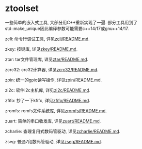 # ztoolset

一些简单的嵌入式工具, 大部分用C++重新实现了一遍. 部分工具用到了std::make_unique因此编译参数可能需要c++14/17或gnu++14/17.

zcli: 命令行调试工具, 详见[zcli/README.md](zcli/README.md).

zkey: 按键库, 详见[zkey/README.md](zkey/README.md).

ztar: tar文件管理库, 详见[ztar/README.md](ztar/README.md).

zcrc32: crc32计算器, 详见[zcrc32/README.md](zcrc32/README.md).

zpin: 统一的gpio读写操作, 详见[zpin/README.md](zpin/README.md).

zi2c: 软件i2c主机库, 详见[zi2c/README.md](zi2c/README.md).

zfifo: 抄了一下kfifo, 详见[zfifo/README.md](zfifo/README.md).

zromfs: romfs文件系统库, 详见[zromfs/README.md](zromfs/README.md).

zuart: 简单的串口收发库, 详见[zuart/README.md](zuart/README.md).

zcharlie: 查理复用式数码管驱动, 详见[zcharlie/README.md](zcharlie/README.md).

zseg: 普通7段数码管驱动, 详见[zseg/README.md](zseg/README.md).
